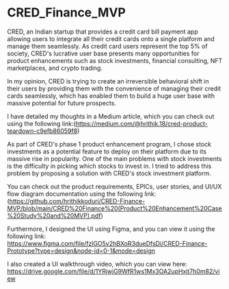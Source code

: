 # CRED_Finance_MVP
 
CRED, an Indian startup that provides a credit card bill payment app allowing users to integrate all their credit cards onto a single platform and manage them seamlessly. As credit card users represent the top 5% of society, CRED's lucrative user base presents many opportunities for product enhancements such as stock investments, financial consulting, NFT marketplaces, and crypto trading.

In my opinion, CRED is trying to create an irreversible behavioral shift in their users by providing them with the convenience of managing their credit cards seamlessly, which has enabled them to build a huge user base with massive potential for future prospects.

I have detailed my thoughts in a Medium article, which you can check out using the following link:(https://medium.com/@hrithik.18/cred-product-teardown-c9efb86059f8)

As part of CRED's phase 1 product enhancement program, I chose stock investments as a potential feature to deploy on their platform due to its massive rise in popularity. One of the main problems with stock investments is the difficulty in picking which stocks to invest in. I tried to address this problem by proposing a solution with CRED's stock investment platform.

You can check out the product requirements, EPICs, user stories, and UI/UX flow diagram documentation using the following link:
(https://github.com/hrithikkoduri/CRED-Finance-MVP/blob/main/CRED%20Finance%20(Product%20Enhancement%20Case%20Study%20and%20MVP).pdf)

Furthermore, I designed the UI using Figma, and you can view it using the following link: https://www.figma.com/file/fzlGO5v2hBXoR3dueDfsDi/CRED-Finance-Prototype?type=design&node-id=0-1&mode=design

I also created a UI walkthrough video, which you can view here: https://drive.google.com/file/d/1YRjwjG9WfR1ws1Mx3OA2upHxjt7h0m82/view
